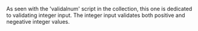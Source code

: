 As seen with the 'validalnum' script in the collection, this one is dedicated to validating integer input.
The integer input validates both positive and negeative integer values.
